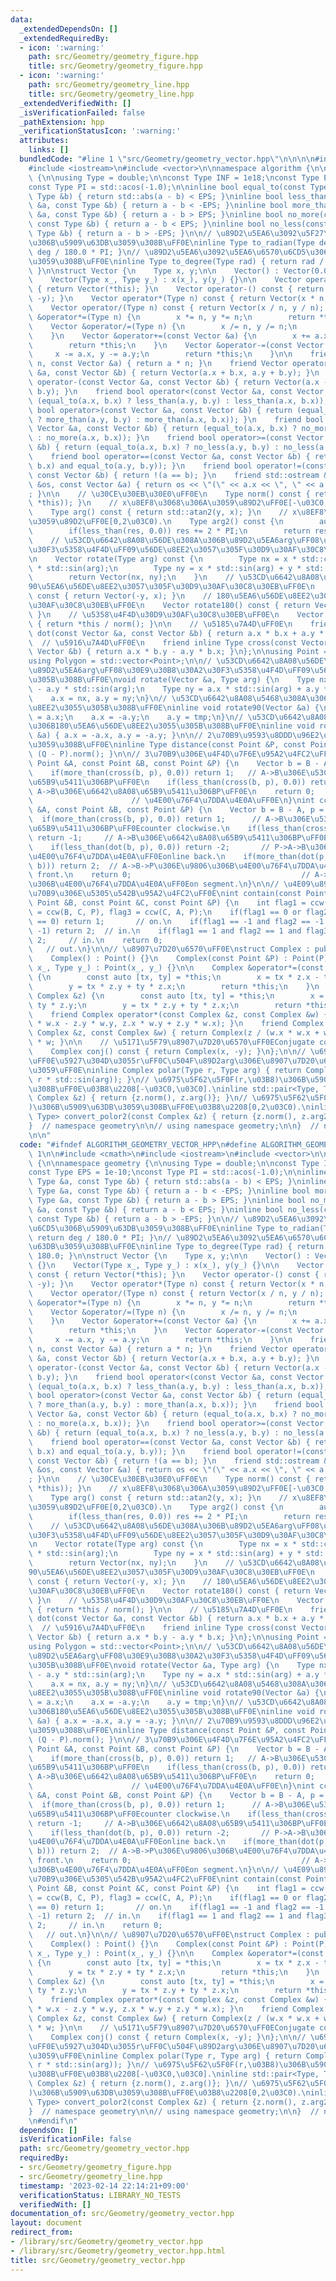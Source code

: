 ```yaml
---
data:
  _extendedDependsOn: []
  _extendedRequiredBy:
  - icon: ':warning:'
    path: src/Geometry/geometry_figure.hpp
    title: src/Geometry/geometry_figure.hpp
  - icon: ':warning:'
    path: src/Geometry/geometry_line.hpp
    title: src/Geometry/geometry_line.hpp
  _extendedVerifiedWith: []
  _isVerificationFailed: false
  _pathExtension: hpp
  _verificationStatusIcon: ':warning:'
  attributes:
    links: []
  bundledCode: "#line 1 \"src/Geometry/geometry_vector.hpp\"\n\n\n\n#include <cmath>\n\
    #include <iostream>\n#include <vector>\n\nnamespace algorithm {\n\nnamespace geometry\
    \ {\n\nusing Type = double;\n\nconst Type INF = 1e18;\nconst Type EPS = 1e-10;\n\
    const Type PI = std::acos(-1.0);\n\ninline bool equal_to(const Type &a, const\
    \ Type &b) { return std::abs(a - b) < EPS; }\ninline bool less_than(const Type\
    \ &a, const Type &b) { return a - b < -EPS; }\ninline bool more_than(const Type\
    \ &a, const Type &b) { return a - b > EPS; }\ninline bool no_more(const Type &a,\
    \ const Type &b) { return a - b < EPS; }\ninline bool no_less(const Type &a, const\
    \ Type &b) { return a - b > -EPS; }\n\n// \u89D2\u5EA6\u3092\u5F27\u5EA6\u6CD5\
    \u306B\u5909\u63DB\u3059\u308B\uFF0E\ninline Type to_radian(Type deg) { return\
    \ deg / 180.0 * PI; }\n// \u89D2\u5EA6\u3092\u5EA6\u6570\u6CD5\u306B\u5909\u63DB\
    \u3059\u308B\uFF0E\ninline Type to_degree(Type rad) { return rad / PI * 180.0;\
    \ }\n\nstruct Vector {\n    Type x, y;\n\n    Vector() : Vector(0.0, 0.0) {}\n\
    \    Vector(Type x_, Type y_) : x(x_), y(y_) {}\n\n    Vector operator+() const\
    \ { return Vector(*this); }\n    Vector operator-() const { return Vector(-x,\
    \ -y); }\n    Vector operator*(Type n) const { return Vector(x * n, y * n); }\n\
    \    Vector operator/(Type n) const { return Vector(x / n, y / n); }\n    Vector\
    \ &operator*=(Type n) {\n        x *= n, y *= n;\n        return *this;\n    }\n\
    \    Vector &operator/=(Type n) {\n        x /= n, y /= n;\n        return *this;\n\
    \    }\n    Vector &operator+=(const Vector &a) {\n        x += a.x, y += a.y;\n\
    \        return *this;\n    }\n    Vector &operator-=(const Vector &a) {\n   \
    \     x -= a.x, y -= a.y;\n        return *this;\n    }\n\n    friend Vector operator*(Type\
    \ n, const Vector &a) { return a * n; }\n    friend Vector operator+(const Vector\
    \ &a, const Vector &b) { return Vector(a.x + b.x, a.y + b.y); }\n    friend Vector\
    \ operator-(const Vector &a, const Vector &b) { return Vector(a.x - b.x, a.y -\
    \ b.y); }\n    friend bool operator<(const Vector &a, const Vector &b) { return\
    \ (equal_to(a.x, b.x) ? less_than(a.y, b.y) : less_than(a.x, b.x)); }\n    friend\
    \ bool operator>(const Vector &a, const Vector &b) { return (equal_to(a.x, b.x)\
    \ ? more_than(a.y, b.y) : more_than(a.x, b.x)); }\n    friend bool operator<=(const\
    \ Vector &a, const Vector &b) { return (equal_to(a.x, b.x) ? no_more(a.y, b.y)\
    \ : no_more(a.x, b.x)); }\n    friend bool operator>=(const Vector &a, const Vector\
    \ &b) { return (equal_to(a.x, b.x) ? no_less(a.y, b.y) : no_less(a.x, b.x)); }\n\
    \    friend bool operator==(const Vector &a, const Vector &b) { return (equal_to(a.x,\
    \ b.x) and equal_to(a.y, b.y)); }\n    friend bool operator!=(const Vector &a,\
    \ const Vector &b) { return !(a == b); }\n    friend std::ostream &operator<<(std::ostream\
    \ &os, const Vector &a) { return os << \"(\" << a.x << \", \" << a.y << \")\"\
    ; }\n\n    // \u30CE\u30EB\u30E0\uFF0E\n    Type norm() const { return std::sqrt(dot(*this,\
    \ *this)); }\n    // x\u8EF8\u3068\u306A\u3059\u89D2\uFF0E[-\u03C0,\u03C0].\n\
    \    Type arg() const { return std::atan2(y, x); }\n    // x\u8EF8\u3068\u306A\
    \u3059\u89D2\uFF0E[0,2\u03C0).\n    Type arg2() const {\n        auto res = arg();\n\
    \        if(less_than(res, 0.0)) res += 2 * PI;\n        return res;\n    }\n\
    \    // \u53CD\u6642\u8A08\u56DE\u308A\u306B\u89D2\u5EA6arg\uFF08\u30E9\u30B8\u30A2\
    \u30F3\u5358\u4F4D\uFF09\u56DE\u8EE2\u3057\u305F\u30D9\u30AF\u30C8\u30EB\uFF0E\
    \n    Vector rotate(Type arg) const {\n        Type nx = x * std::cos(arg) - y\
    \ * std::sin(arg);\n        Type ny = x * std::sin(arg) + y * std::cos(arg);\n\
    \        return Vector(nx, ny);\n    }\n    // \u53CD\u6642\u8A08\u56DE\u308A\u306B\
    90\u5EA6\u56DE\u8EE2\u3057\u305F\u30D9\u30AF\u30C8\u30EB\uFF0E\n    Vector rotate90()\
    \ const { return Vector(-y, x); }\n    // 180\u5EA6\u56DE\u8EE2\u3057\u305F\u30D9\
    \u30AF\u30C8\u30EB\uFF0E\n    Vector rotate180() const { return Vector(-x, -y);\
    \ }\n    // \u5358\u4F4D\u30D9\u30AF\u30C8\u30EB\uFF0E\n    Vector unit() const\
    \ { return *this / norm(); }\n\n    // \u5185\u7A4D\uFF0E\n    friend inline Type\
    \ dot(const Vector &a, const Vector &b) { return a.x * b.x + a.y * b.y; }\n  \
    \  // \u5916\u7A4D\uFF0E\n    friend inline Type cross(const Vector &a, const\
    \ Vector &b) { return a.x * b.y - a.y * b.x; }\n};\n\nusing Point = Vector;\n\
    using Polygon = std::vector<Point>;\n\n// \u53CD\u6642\u8A08\u56DE\u308A\u306B\
    \u89D2\u5EA6arg\uFF08\u30E9\u30B8\u30A2\u30F3\u5358\u4F4D\uFF09\u56DE\u8EE2\u3055\
    \u305B\u308B\uFF0E\nvoid rotate(Vector &a, Type arg) {\n    Type nx = a.x * std::cos(arg)\
    \ - a.y * std::sin(arg);\n    Type ny = a.x * std::sin(arg) + a.y * std::cos(arg);\n\
    \    a.x = nx, a.y = ny;\n}\n// \u53CD\u6642\u8A08\u5468\u308A\u306B90\u5EA6\u56DE\
    \u8EE2\u3055\u305B\u308B\uFF0E\ninline void rotate90(Vector &a) {\n    auto tmp\
    \ = a.x;\n    a.x = -a.y;\n    a.y = tmp;\n}\n// \u53CD\u6642\u8A08\u5468\u308A\
    \u306B180\u5EA6\u56DE\u8EE2\u3055\u305B\u308B\uFF0E\ninline void rotate180(Vector\
    \ &a) { a.x = -a.x, a.y = -a.y; }\n\n// 2\u70B9\u9593\u8DDD\u96E2\u3092\u8A08\u7B97\
    \u3059\u308B\uFF0E\ninline Type distance(const Point &P, const Point &Q) { return\
    \ (Q - P).norm(); }\n\n// 3\u70B9\u306E\u4F4D\u7F6E\u95A2\u4FC2\uFF0E\nint simple_ccw(const\
    \ Point &A, const Point &B, const Point &P) {\n    Vector b = B - A, p = P - A;\n\
    \    if(more_than(cross(b, p), 0.0)) return 1;   // A->B\u306E\u53CD\u6642\u8A08\
    \u65B9\u5411\u306BP\uFF0E\n    if(less_than(cross(b, p), 0.0)) return -1;  //\
    \ A->B\u306E\u6642\u8A08\u65B9\u5411\u306BP\uFF0E\n    return 0;             \
    \                      // \u4E00\u76F4\u7DDA\u4E0A\uFF0E\n}\nint ccw(const Point\
    \ &A, const Point &B, const Point &P) {\n    Vector b = B - A, p = P - A;\n  \
    \  if(more_than(cross(b, p), 0.0)) return 1;      // A->B\u306E\u53CD\u6642\u8A08\
    \u65B9\u5411\u306BP\uFF0Ecounter clockwise.\n    if(less_than(cross(b, p), 0.0))\
    \ return -1;     // A->B\u306E\u6642\u8A08\u65B9\u5411\u306BP\uFF0Eclockwise.\n\
    \    if(less_than(dot(b, p), 0.0)) return -2;       // P->A->B\u306E\u9806\u306B\
    \u4E00\u76F4\u7DDA\u4E0A\uFF0Eonline back.\n    if(more_than(dot(p, p), dot(b,\
    \ b))) return 2;  // A->B->P\u306E\u9806\u306B\u4E00\u76F4\u7DDA\u4E0A\uFF0Eonline\
    \ front.\n    return 0;                                      // A->P->B\u306E\u9806\
    \u306B\u4E00\u76F4\u7DDA\u4E0A\uFF0Eon segment.\n}\n\n// \u4E09\u89D2\u5F62\u3068\
    \u70B9\u306E\u5305\u542B\u95A2\u4FC2\uFF0E\nint contain(const Point &A, const\
    \ Point &B, const Point &C, const Point &P) {\n    int flag1 = ccw(A, B, P), flag2\
    \ = ccw(B, C, P), flag3 = ccw(C, A, P);\n    if(flag1 == 0 or flag2 == 0 or flag3\
    \ == 0) return 1;       // on.\n    if(flag1 == -1 and flag2 == -1 and flag3 ==\
    \ -1) return 2;  // in.\n    if(flag1 == 1 and flag2 == 1 and flag3 == 1) return\
    \ 2;     // in.\n    return 0;                                               \
    \   // out.\n}\n\n// \u8907\u7D20\u6570\uFF0E\nstruct Complex : public Point {\n\
    \    Complex() : Point() {}\n    Complex(const Point &P) : Point(P) {}\n    Complex(Type\
    \ x_, Type y_) : Point(x_, y_) {}\n\n    Complex &operator*=(const Complex &z)\
    \ {\n        const auto [tx, ty] = *this;\n        x = tx * z.x - ty * z.y;\n\
    \        y = tx * z.y + ty * z.x;\n        return *this;\n    }\n    Complex &operator/=(const\
    \ Complex &z) {\n        const auto [tx, ty] = *this;\n        x = tx * z.x -\
    \ ty * z.y;\n        y = tx * z.y + ty * z.x;\n        return *this;\n    }\n\n\
    \    friend Complex operator*(const Complex &z, const Complex &w) { return Complex(z.x\
    \ * w.x - z.y * w.y, z.x * w.y + z.y * w.x); }\n    friend Complex operator/(const\
    \ Complex &z, const Complex &w) { return Complex(z / (w.x * w.x + w.y * w.y))\
    \ * w; }\n\n    // \u5171\u5F79\u8907\u7D20\u6570\uFF0EConjugate complex number.\n\
    \    Complex conj() const { return Complex(x, -y); }\n};\n\n// \u6975\u5F62\u5F0F\
    \uFF0E\u5927\u304D\u3055r\uFF0C\u504F\u89D2arg\u306E\u8907\u7D20\u6570\u3092\u8FD4\
    \u3059\uFF0E\ninline Complex polar(Type r, Type arg) { return Complex(r * std::cos(arg),\
    \ r * std::sin(arg)); }\n// \u6975\u5F62\u5F0F(r,\u03B8)\u306B\u5909\u63DB\u3059\
    \u308B\uFF0E\u03B8\u2208[-\u03C0,\u03C0].\ninline std::pair<Type, Type> convert_polor(const\
    \ Complex &z) { return {z.norm(), z.arg()}; }\n// \u6975\u5F62\u5F0F(r,\u03B8\
    )\u306B\u5909\u63DB\u3059\u308B\uFF0E\u03B8\u2208[0,2\u03C0).\ninline std::pair<Type,\
    \ Type> convert_polor2(const Complex &z) { return {z.norm(), z.arg2()}; }\n\n\
    }  // namespace geometry\n\n// using namespace geometry;\n\n}  // namespace algorithm\n\
    \n\n"
  code: "#ifndef ALGORITHM_GEOMETRY_VECTOR_HPP\n#define ALGORITHM_GEOMETRY_VECTOR_HPP\
    \ 1\n\n#include <cmath>\n#include <iostream>\n#include <vector>\n\nnamespace algorithm\
    \ {\n\nnamespace geometry {\n\nusing Type = double;\n\nconst Type INF = 1e18;\n\
    const Type EPS = 1e-10;\nconst Type PI = std::acos(-1.0);\n\ninline bool equal_to(const\
    \ Type &a, const Type &b) { return std::abs(a - b) < EPS; }\ninline bool less_than(const\
    \ Type &a, const Type &b) { return a - b < -EPS; }\ninline bool more_than(const\
    \ Type &a, const Type &b) { return a - b > EPS; }\ninline bool no_more(const Type\
    \ &a, const Type &b) { return a - b < EPS; }\ninline bool no_less(const Type &a,\
    \ const Type &b) { return a - b > -EPS; }\n\n// \u89D2\u5EA6\u3092\u5F27\u5EA6\
    \u6CD5\u306B\u5909\u63DB\u3059\u308B\uFF0E\ninline Type to_radian(Type deg) {\
    \ return deg / 180.0 * PI; }\n// \u89D2\u5EA6\u3092\u5EA6\u6570\u6CD5\u306B\u5909\
    \u63DB\u3059\u308B\uFF0E\ninline Type to_degree(Type rad) { return rad / PI *\
    \ 180.0; }\n\nstruct Vector {\n    Type x, y;\n\n    Vector() : Vector(0.0, 0.0)\
    \ {}\n    Vector(Type x_, Type y_) : x(x_), y(y_) {}\n\n    Vector operator+()\
    \ const { return Vector(*this); }\n    Vector operator-() const { return Vector(-x,\
    \ -y); }\n    Vector operator*(Type n) const { return Vector(x * n, y * n); }\n\
    \    Vector operator/(Type n) const { return Vector(x / n, y / n); }\n    Vector\
    \ &operator*=(Type n) {\n        x *= n, y *= n;\n        return *this;\n    }\n\
    \    Vector &operator/=(Type n) {\n        x /= n, y /= n;\n        return *this;\n\
    \    }\n    Vector &operator+=(const Vector &a) {\n        x += a.x, y += a.y;\n\
    \        return *this;\n    }\n    Vector &operator-=(const Vector &a) {\n   \
    \     x -= a.x, y -= a.y;\n        return *this;\n    }\n\n    friend Vector operator*(Type\
    \ n, const Vector &a) { return a * n; }\n    friend Vector operator+(const Vector\
    \ &a, const Vector &b) { return Vector(a.x + b.x, a.y + b.y); }\n    friend Vector\
    \ operator-(const Vector &a, const Vector &b) { return Vector(a.x - b.x, a.y -\
    \ b.y); }\n    friend bool operator<(const Vector &a, const Vector &b) { return\
    \ (equal_to(a.x, b.x) ? less_than(a.y, b.y) : less_than(a.x, b.x)); }\n    friend\
    \ bool operator>(const Vector &a, const Vector &b) { return (equal_to(a.x, b.x)\
    \ ? more_than(a.y, b.y) : more_than(a.x, b.x)); }\n    friend bool operator<=(const\
    \ Vector &a, const Vector &b) { return (equal_to(a.x, b.x) ? no_more(a.y, b.y)\
    \ : no_more(a.x, b.x)); }\n    friend bool operator>=(const Vector &a, const Vector\
    \ &b) { return (equal_to(a.x, b.x) ? no_less(a.y, b.y) : no_less(a.x, b.x)); }\n\
    \    friend bool operator==(const Vector &a, const Vector &b) { return (equal_to(a.x,\
    \ b.x) and equal_to(a.y, b.y)); }\n    friend bool operator!=(const Vector &a,\
    \ const Vector &b) { return !(a == b); }\n    friend std::ostream &operator<<(std::ostream\
    \ &os, const Vector &a) { return os << \"(\" << a.x << \", \" << a.y << \")\"\
    ; }\n\n    // \u30CE\u30EB\u30E0\uFF0E\n    Type norm() const { return std::sqrt(dot(*this,\
    \ *this)); }\n    // x\u8EF8\u3068\u306A\u3059\u89D2\uFF0E[-\u03C0,\u03C0].\n\
    \    Type arg() const { return std::atan2(y, x); }\n    // x\u8EF8\u3068\u306A\
    \u3059\u89D2\uFF0E[0,2\u03C0).\n    Type arg2() const {\n        auto res = arg();\n\
    \        if(less_than(res, 0.0)) res += 2 * PI;\n        return res;\n    }\n\
    \    // \u53CD\u6642\u8A08\u56DE\u308A\u306B\u89D2\u5EA6arg\uFF08\u30E9\u30B8\u30A2\
    \u30F3\u5358\u4F4D\uFF09\u56DE\u8EE2\u3057\u305F\u30D9\u30AF\u30C8\u30EB\uFF0E\
    \n    Vector rotate(Type arg) const {\n        Type nx = x * std::cos(arg) - y\
    \ * std::sin(arg);\n        Type ny = x * std::sin(arg) + y * std::cos(arg);\n\
    \        return Vector(nx, ny);\n    }\n    // \u53CD\u6642\u8A08\u56DE\u308A\u306B\
    90\u5EA6\u56DE\u8EE2\u3057\u305F\u30D9\u30AF\u30C8\u30EB\uFF0E\n    Vector rotate90()\
    \ const { return Vector(-y, x); }\n    // 180\u5EA6\u56DE\u8EE2\u3057\u305F\u30D9\
    \u30AF\u30C8\u30EB\uFF0E\n    Vector rotate180() const { return Vector(-x, -y);\
    \ }\n    // \u5358\u4F4D\u30D9\u30AF\u30C8\u30EB\uFF0E\n    Vector unit() const\
    \ { return *this / norm(); }\n\n    // \u5185\u7A4D\uFF0E\n    friend inline Type\
    \ dot(const Vector &a, const Vector &b) { return a.x * b.x + a.y * b.y; }\n  \
    \  // \u5916\u7A4D\uFF0E\n    friend inline Type cross(const Vector &a, const\
    \ Vector &b) { return a.x * b.y - a.y * b.x; }\n};\n\nusing Point = Vector;\n\
    using Polygon = std::vector<Point>;\n\n// \u53CD\u6642\u8A08\u56DE\u308A\u306B\
    \u89D2\u5EA6arg\uFF08\u30E9\u30B8\u30A2\u30F3\u5358\u4F4D\uFF09\u56DE\u8EE2\u3055\
    \u305B\u308B\uFF0E\nvoid rotate(Vector &a, Type arg) {\n    Type nx = a.x * std::cos(arg)\
    \ - a.y * std::sin(arg);\n    Type ny = a.x * std::sin(arg) + a.y * std::cos(arg);\n\
    \    a.x = nx, a.y = ny;\n}\n// \u53CD\u6642\u8A08\u5468\u308A\u306B90\u5EA6\u56DE\
    \u8EE2\u3055\u305B\u308B\uFF0E\ninline void rotate90(Vector &a) {\n    auto tmp\
    \ = a.x;\n    a.x = -a.y;\n    a.y = tmp;\n}\n// \u53CD\u6642\u8A08\u5468\u308A\
    \u306B180\u5EA6\u56DE\u8EE2\u3055\u305B\u308B\uFF0E\ninline void rotate180(Vector\
    \ &a) { a.x = -a.x, a.y = -a.y; }\n\n// 2\u70B9\u9593\u8DDD\u96E2\u3092\u8A08\u7B97\
    \u3059\u308B\uFF0E\ninline Type distance(const Point &P, const Point &Q) { return\
    \ (Q - P).norm(); }\n\n// 3\u70B9\u306E\u4F4D\u7F6E\u95A2\u4FC2\uFF0E\nint simple_ccw(const\
    \ Point &A, const Point &B, const Point &P) {\n    Vector b = B - A, p = P - A;\n\
    \    if(more_than(cross(b, p), 0.0)) return 1;   // A->B\u306E\u53CD\u6642\u8A08\
    \u65B9\u5411\u306BP\uFF0E\n    if(less_than(cross(b, p), 0.0)) return -1;  //\
    \ A->B\u306E\u6642\u8A08\u65B9\u5411\u306BP\uFF0E\n    return 0;             \
    \                      // \u4E00\u76F4\u7DDA\u4E0A\uFF0E\n}\nint ccw(const Point\
    \ &A, const Point &B, const Point &P) {\n    Vector b = B - A, p = P - A;\n  \
    \  if(more_than(cross(b, p), 0.0)) return 1;      // A->B\u306E\u53CD\u6642\u8A08\
    \u65B9\u5411\u306BP\uFF0Ecounter clockwise.\n    if(less_than(cross(b, p), 0.0))\
    \ return -1;     // A->B\u306E\u6642\u8A08\u65B9\u5411\u306BP\uFF0Eclockwise.\n\
    \    if(less_than(dot(b, p), 0.0)) return -2;       // P->A->B\u306E\u9806\u306B\
    \u4E00\u76F4\u7DDA\u4E0A\uFF0Eonline back.\n    if(more_than(dot(p, p), dot(b,\
    \ b))) return 2;  // A->B->P\u306E\u9806\u306B\u4E00\u76F4\u7DDA\u4E0A\uFF0Eonline\
    \ front.\n    return 0;                                      // A->P->B\u306E\u9806\
    \u306B\u4E00\u76F4\u7DDA\u4E0A\uFF0Eon segment.\n}\n\n// \u4E09\u89D2\u5F62\u3068\
    \u70B9\u306E\u5305\u542B\u95A2\u4FC2\uFF0E\nint contain(const Point &A, const\
    \ Point &B, const Point &C, const Point &P) {\n    int flag1 = ccw(A, B, P), flag2\
    \ = ccw(B, C, P), flag3 = ccw(C, A, P);\n    if(flag1 == 0 or flag2 == 0 or flag3\
    \ == 0) return 1;       // on.\n    if(flag1 == -1 and flag2 == -1 and flag3 ==\
    \ -1) return 2;  // in.\n    if(flag1 == 1 and flag2 == 1 and flag3 == 1) return\
    \ 2;     // in.\n    return 0;                                               \
    \   // out.\n}\n\n// \u8907\u7D20\u6570\uFF0E\nstruct Complex : public Point {\n\
    \    Complex() : Point() {}\n    Complex(const Point &P) : Point(P) {}\n    Complex(Type\
    \ x_, Type y_) : Point(x_, y_) {}\n\n    Complex &operator*=(const Complex &z)\
    \ {\n        const auto [tx, ty] = *this;\n        x = tx * z.x - ty * z.y;\n\
    \        y = tx * z.y + ty * z.x;\n        return *this;\n    }\n    Complex &operator/=(const\
    \ Complex &z) {\n        const auto [tx, ty] = *this;\n        x = tx * z.x -\
    \ ty * z.y;\n        y = tx * z.y + ty * z.x;\n        return *this;\n    }\n\n\
    \    friend Complex operator*(const Complex &z, const Complex &w) { return Complex(z.x\
    \ * w.x - z.y * w.y, z.x * w.y + z.y * w.x); }\n    friend Complex operator/(const\
    \ Complex &z, const Complex &w) { return Complex(z / (w.x * w.x + w.y * w.y))\
    \ * w; }\n\n    // \u5171\u5F79\u8907\u7D20\u6570\uFF0EConjugate complex number.\n\
    \    Complex conj() const { return Complex(x, -y); }\n};\n\n// \u6975\u5F62\u5F0F\
    \uFF0E\u5927\u304D\u3055r\uFF0C\u504F\u89D2arg\u306E\u8907\u7D20\u6570\u3092\u8FD4\
    \u3059\uFF0E\ninline Complex polar(Type r, Type arg) { return Complex(r * std::cos(arg),\
    \ r * std::sin(arg)); }\n// \u6975\u5F62\u5F0F(r,\u03B8)\u306B\u5909\u63DB\u3059\
    \u308B\uFF0E\u03B8\u2208[-\u03C0,\u03C0].\ninline std::pair<Type, Type> convert_polor(const\
    \ Complex &z) { return {z.norm(), z.arg()}; }\n// \u6975\u5F62\u5F0F(r,\u03B8\
    )\u306B\u5909\u63DB\u3059\u308B\uFF0E\u03B8\u2208[0,2\u03C0).\ninline std::pair<Type,\
    \ Type> convert_polor2(const Complex &z) { return {z.norm(), z.arg2()}; }\n\n\
    }  // namespace geometry\n\n// using namespace geometry;\n\n}  // namespace algorithm\n\
    \n#endif\n"
  dependsOn: []
  isVerificationFile: false
  path: src/Geometry/geometry_vector.hpp
  requiredBy:
  - src/Geometry/geometry_figure.hpp
  - src/Geometry/geometry_line.hpp
  timestamp: '2023-02-14 22:14:21+09:00'
  verificationStatus: LIBRARY_NO_TESTS
  verifiedWith: []
documentation_of: src/Geometry/geometry_vector.hpp
layout: document
redirect_from:
- /library/src/Geometry/geometry_vector.hpp
- /library/src/Geometry/geometry_vector.hpp.html
title: src/Geometry/geometry_vector.hpp
---
```

